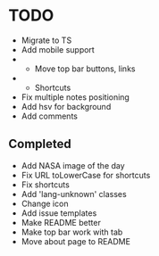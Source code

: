 # TODO

- Migrate to TS
- Add mobile support
- - Move top bar buttons, links
- - Shortcuts
- Fix multiple notes positioning
- Add hsv for background
- Add comments

## Completed

- Add NASA image of the day
- Fix URL toLowerCase for shortcuts
- Fix shortcuts
- Add 'lang-unknown' classes
- Change icon
- Add issue templates
- Make README better
- Make top bar work with tab
- Move about page to README